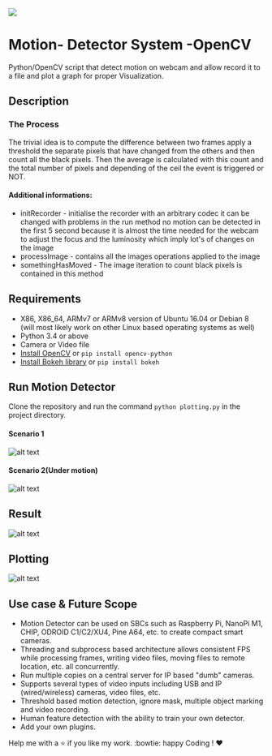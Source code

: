 ![](https://img.shields.io/badge/Made%20with%20%3C3%20in-python-red.svg)

# Motion- Detector System -OpenCV #
Python/OpenCV script that detect motion on webcam and allow record it to a file and plot a graph for proper Visualization.

## Description ##

### The Process  ###

The trivial idea is to compute the difference between two frames apply a threshold the separate pixels that have changed from the others and then count all the black pixels. Then the average is calculated with this count and the total number of pixels and depending of the ceil the event is triggered or NOT.

#### Additional informations: ####
* initRecorder - initialise the recorder with an arbitrary codec it can be changed with problems
in the run method no motion can be detected in the first 5 second because it is almost the time needed for the webcam to adjust the focus and the luminosity which imply lot's of changes on the image
* processImage - contains all the images operations applied to the image
* somethingHasMoved - The image iteration to count black pixels is contained in this method

## Requirements ##

* X86, X86_64, ARMv7 or ARMv8 version of Ubuntu 16.04 or Debian 8 (will most likely work on other Linux based operating systems as well)
* Python 3.4 or above 
* Camera or Video file
* [Install OpenCV](https://opencv.org/) or `pip install opencv-python`
* [Install Bokeh library](https://bokeh.pydata.org/en/latest/) or `pip install bokeh`

## Run Motion Detector ##
Clone the repository and run the command `python plotting.py` in the project directory.

#### Scenario 1 ####

![alt text](https://github.com/ashutoshtiwari13/Motion-Detector/blob/master/SS1.png)

#### Scenario 2(Under motion) ####

![alt text](https://github.com/ashutoshtiwari13/Motion-Detector/blob/master/SS2.png)

## Result ##

![alt text](https://github.com/ashutoshtiwari13/Motion-Detector/blob/master/SS3.png)

## Plotting ##
![alt text](https://github.com/ashutoshtiwari13/Motion-Detector/blob/master/SS4.png)

## Use case & Future Scope ##
* Motion Detector can be used on SBCs such as Raspberry Pi, NanoPi M1, CHIP, ODROID C1/C2/XU4, Pine A64, etc. to create compact smart cameras. 
* Threading and subprocess based architecture allows consistent FPS while processing frames, writing video files, moving files to remote location, etc. all concurrently.
* Run multiple copies on a central server for IP based "dumb" cameras.
* Supports several types of video inputs including USB and IP (wired/wireless) cameras, video files, etc.
* Threshold based motion detection, ignore mask, multiple object marking and video recording.
 * Human feature detection with the ability to train your own detector.
* Add your own plugins.

Help me with a :star: if you like my work. :bowtie:
happy Coding ! :heart:
